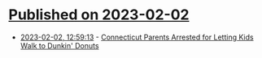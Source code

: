 # [Published on 2023-02-02](index.md)

* [2023-02-02, 12:59:13](https://news.ycombinator.com/item?id=34625907) - [Connecticut Parents Arrested for Letting Kids Walk to Dunkin' Donuts](https://reason.com/2023/01/30/dunkin-donuts-parents-arrested-kids-cops-freedom/)
